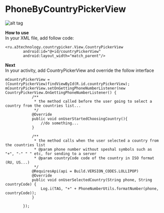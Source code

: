# PhoneByCountryPickerView

![alt tag](https://68.media.tumblr.com/ae3c238d9253d7257cf6313053c466da/tumblr_inline_oor57a9XtV1u3v231_500.gif)

**How to use**<br />
In your XML file, add follow code:
```
<ru.a3technology.countrypicker.View.CountryPickerView
        android:id="@+id/countryPickerView"
        android:layout_width="match_parent"/>
```        
**Next**<br />
In your activity, add CountryPickerView and override the follow interface

```
mCountryPickerView = (CountryPickerView)findViewById(R.id.countryPickerView);
mCountryPickerView.setOnGettingPhoneNumberListener(new CountryPickerView.OnGettingPhoneNumberListener() {
            /**
             * the method called before the user going to select a country from the countries list...
             */
            @Override
            public void onUserStartedChoosingCountry(){
                //do something...
            }

            /**
             * the method calls when the user selected a country from the countries list
             * @param phone number without speshal symbols such as "+", "-" " " etc, for sending to a server
             * @param countryCode code of the country in ISO format (RU, US...)
             */
            @RequiresApi(api = Build.VERSION_CODES.LOLLIPOP)
            @Override
            public void onUserSelectedCountry(String phone, String countryCode) {   
                Log.i(TAG, "+" + PhoneNumberUtils.formatNumber(phone, countryCode));
            }

        });
```

